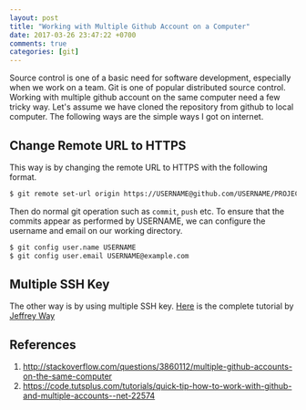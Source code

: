 ```yaml
---
layout: post
title: "Working with Multiple Github Account on a Computer"
date: 2017-03-26 23:47:22 +0700
comments: true
categories: [git]
---
```


Source control is one of a basic need for software development, especially when we work on a team. Git is one of popular distributed source control. Working with multiple github account on the same computer need a few tricky way. Let's assume we have cloned the repository from github to local computer. The following ways are the simple ways I got on internet.

## Change Remote URL to HTTPS

This way is by changing the remote URL to HTTPS with the following format.

``` bash
$ git remote set-url origin https://USERNAME@github.com/USERNAME/PROJECTNAME.git

```

Then do normal git operation such as <code>commit</code>, <code>push</code> etc.
To ensure that the commits appear as performed by USERNAME, we can configure the username and email on our working directory.

``` bash
$ git config user.name USERNAME
$ git config user.email USERNAME@example.com

```

## Multiple SSH Key
The other way is by using multiple SSH key. [Here](https://code.tutsplus.com/tutorials/quick-tip-how-to-work-with-github-and-multiple-accounts--net-22574) is the complete tutorial by [Jeffrey Way](https://twitter.com/jeffrey_way)


## References
1. http://stackoverflow.com/questions/3860112/multiple-github-accounts-on-the-same-computer
2. https://code.tutsplus.com/tutorials/quick-tip-how-to-work-with-github-and-multiple-accounts--net-22574
